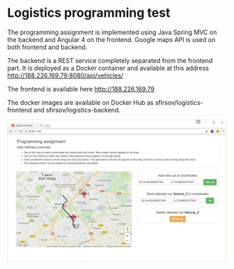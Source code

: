 # Logistics programming test

The programming assignment is implemented using Java Spring MVC on the backend and Angular 4 on the frontend. Google maps API is used on both frontend and backend.

The backend is a REST service completely separated from the frontend part. It is deployed as a Docker container and available at this address http://188.226.169.79:8080/api/vehicles/

The frontend is available here http://188.226.169.79

The docker images are available on Docker Hub as sfirsov/logistics-frontend and sfirsov/logistics-backend.

![Logistics Frontend](/screenshots/1.jpg)

